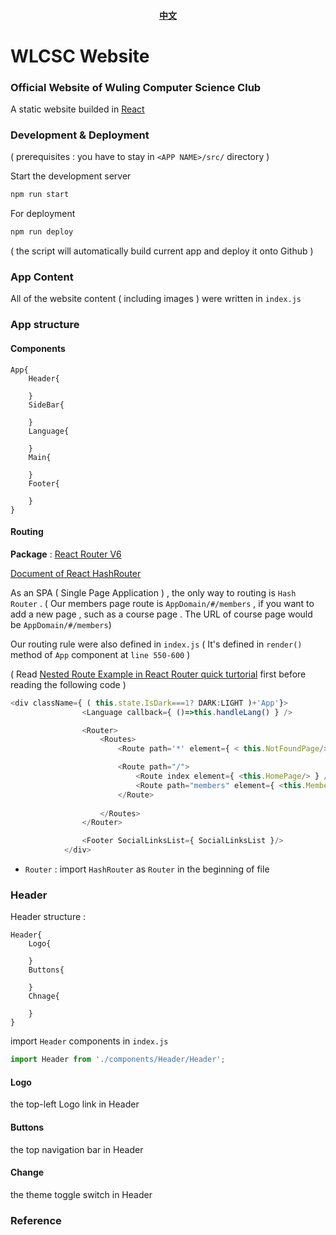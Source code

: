 <h4 align="center"><a href="https://github.com/jason810496/WLCSC/blob/main/README_zh.md">中文</a></h4>

# WLCSC Website
### Official Website of Wuling Computer Science Club

A static website builded in [React](https://reactjs.org/)

<!-- ## Details of website  -->
### Development & Deployment

( prerequisites : you have to stay in `<APP NAME>/src/` directory )

Start the development server
```sh
npm run start
```
For deployment
```sh
npm run deploy
```
( the script will automatically build current app and deploy it onto Github )

### App Content

All of the website content ( including images ) were written in `index.js`



### App structure 

#### Components 
```
App{
    Header{

    }
    SideBar{
    
    }
    Language{
    
    }
    Main{

    }
    Footer{
        
    }
}
```

#### Routing 

**Package** : [React Router V6](https://reactrouter.com/)

[Document of React HashRouter](https://reactrouter.com/docs/en/v6/routers/hash-router)

As an SPA ( Single Page Application ) , the only way to routing is `Hash Router` . 
( Our members page route is `AppDomain/#/members` , if you want to add a new page ,  such as a course page . The URL of course page would be `AppDomain/#/members`)

Our routing rule were also defined in `index.js` ( It's defined in `render()` method of `App` component at `line 550-600` )


( Read [Nested Route Example in React Router quick turtorial](https://reactrouter.com/docs/en/v6/getting-started/tutorial#nested-routes) first before reading the following code )

```js
<div className={ ( this.state.IsDark===1? DARK:LIGHT )+'App'}>
                <Language callback={ ()=>this.handleLang() } />

                <Router>
                    <Routes>
                        <Route path='*' element={ < this.NotFoundPage/>}/>

                        <Route path="/">
                            <Route index element={ <this.HomePage/> } />
                            <Route path="members" element={ <this.MembersPage/> } />
                        </Route>
                        
                    </Routes>
                </Router>

                <Footer SocialLinksList={ SocialLinksList }/>
            </div>
```
- `Router` : import `HashRouter` as `Router` in the beginning of file


<a id="Header"></a>

### Header

Header structure : 
```
Header{
    Logo{
    
    }
    Buttons{
    
    }
    Chnage{
    
    }
}
```

import `Header` components in `index.js`
```javascript
import Header from './components/Header/Header';
```

#### Logo
the top-left Logo link in Header 

#### Buttons
the top navigation bar in Header 

#### Change
the theme toggle switch in Header 


### Reference 

